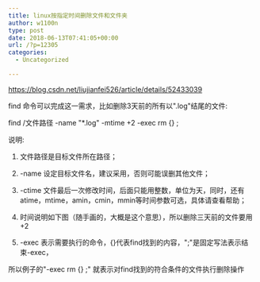 ```yaml
---
title: linux按指定时间删除文件和文件夹
author: w1100n
type: post
date: 2018-06-13T07:41:05+00:00
url: /?p=12305
categories:
  - Uncategorized

---
```

https://blog.csdn.net/liujianfei526/article/details/52433039

find 命令可以完成这一需求，比如删除3天前的所有以".log"结尾的文件: 

find /文件路径 -name "*.log" -mtime +2 -exec rm {} \;

说明: 

  1. 文件路径是目标文件所在路径； 
  2. -name 设定目标文件名，建议采用，否则可能误删其他文件；

  3. -ctime 文件最后一次修改时间，后面只能用整数，单位为天，同时，还有atime，mtime，amin，cmin，mmin等时间参数可选，具体请查看帮助；

  4. 时间说明如下图（随手画的，大概是这个意思），所以删除三天前的文件要用+2

  5. -exec 表示需要执行的命令，{}代表find找到的内容，"\;"是固定写法表示结束-exec，

所以例子的"-exec rm {} \;" 就表示对find找到的符合条件的文件执行删除操作
